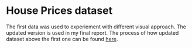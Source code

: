 # House Prices dataset
The first data was used to experiement with different visual approach. The updated version is used in my final report. The process of how updated dataset above the first one can be found [here](https://docs.google.com/spreadsheets/d/1WM0ryv8PvtIshVqcnooOwuA3yuYH7mC1/edit?usp=drive_link&ouid=104958396338485689163&rtpof=true&sd=true).
